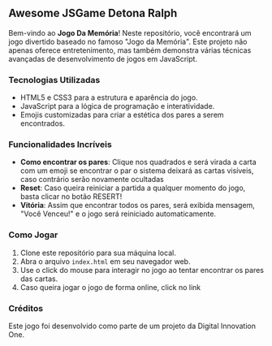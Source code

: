 ## Awesome JSGame Detona Ralph

Bem-vindo ao **Jogo Da Memória**! Neste repositório, você encontrará um jogo divertido baseado no famoso "Jogo da Memória". Este projeto não apenas oferece entretenimento, mas também demonstra várias técnicas avançadas de desenvolvimento de jogos em JavaScript.

### Tecnologias Utilizadas

- HTML5 e CSS3 para a estrutura e aparência do jogo.
- JavaScript para a lógica de programação e interatividade.
- Emojis customizadas para criar a estética dos pares a serem encontrados.

### Funcionalidades Incríveis

- **Como encontrar os pares**: Clique nos quadrados e será virada a carta com um emoji se encontrar o par o sistema deixará as cartas visíveis, caso contrário serão novamente ocultadas
- **Reset**: Caso queira reiniciar a partida a qualquer momento do jogo, basta clicar no botão RESERT!
- **Vitória**: Assim que encontrar todos os pares, será exibida mensagem, "Você Venceu!" e o jogo será reiniciado automaticamente.

### Como Jogar

1. Clone este repositório para sua máquina local.
2. Abra o arquivo `index.html` em seu navegador web.
3. Use o click do mouse para interagir no jogo ao tentar encontrar os pares das cartas.
4. Caso queira jogar o jogo de forma online, click no link


### Créditos

Este jogo foi desenvolvido como parte de um projeto da Digital Innovation One.

